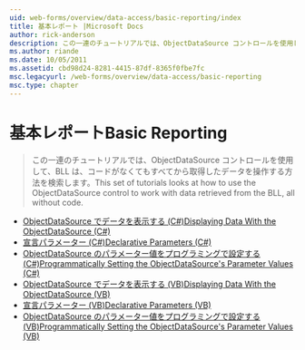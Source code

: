 ```yaml
---
uid: web-forms/overview/data-access/basic-reporting/index
title: 基本レポート |Microsoft Docs
author: rick-anderson
description: この一連のチュートリアルでは、ObjectDataSource コントロールを使用して、BLL は、コードがなくてもすべてから取得したデータを操作する方法を検索します。
ms.author: riande
ms.date: 10/05/2011
ms.assetid: cbd98d24-8281-4415-87df-8365f0fbe7fc
msc.legacyurl: /web-forms/overview/data-access/basic-reporting
msc.type: chapter
---
```

<a name="basic-reporting"></a><span data-ttu-id="706b7-103">基本レポート</span><span class="sxs-lookup"><span data-stu-id="706b7-103">Basic Reporting</span></span>
====================
> <span data-ttu-id="706b7-104">この一連のチュートリアルでは、ObjectDataSource コントロールを使用して、BLL は、コードがなくてもすべてから取得したデータを操作する方法を検索します。</span><span class="sxs-lookup"><span data-stu-id="706b7-104">This set of tutorials looks at how to use the ObjectDataSource control to work with data retrieved from the BLL, all without code.</span></span>


- [<span data-ttu-id="706b7-105">ObjectDataSource でデータを表示する (C#)</span><span class="sxs-lookup"><span data-stu-id="706b7-105">Displaying Data With the ObjectDataSource (C#)</span></span>](displaying-data-with-the-objectdatasource-cs.md)
- [<span data-ttu-id="706b7-106">宣言パラメーター (C#)</span><span class="sxs-lookup"><span data-stu-id="706b7-106">Declarative Parameters (C#)</span></span>](declarative-parameters-cs.md)
- [<span data-ttu-id="706b7-107">ObjectDataSource のパラメーター値をプログラミングで設定する (C#)</span><span class="sxs-lookup"><span data-stu-id="706b7-107">Programmatically Setting the ObjectDataSource's Parameter Values (C#)</span></span>](programmatically-setting-the-objectdatasource-s-parameter-values-cs.md)
- [<span data-ttu-id="706b7-108">ObjectDataSource でデータを表示する (VB)</span><span class="sxs-lookup"><span data-stu-id="706b7-108">Displaying Data With the ObjectDataSource (VB)</span></span>](displaying-data-with-the-objectdatasource-vb.md)
- [<span data-ttu-id="706b7-109">宣言パラメーター (VB)</span><span class="sxs-lookup"><span data-stu-id="706b7-109">Declarative Parameters (VB)</span></span>](declarative-parameters-vb.md)
- [<span data-ttu-id="706b7-110">ObjectDataSource のパラメーター値をプログラミングで設定する (VB)</span><span class="sxs-lookup"><span data-stu-id="706b7-110">Programmatically Setting the ObjectDataSource's Parameter Values (VB)</span></span>](programmatically-setting-the-objectdatasource-s-parameter-values-vb.md)

